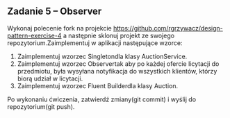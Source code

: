 ## Zadanie 5 – Observer 
Wykonaj polecenie fork na projekcie https://github.com/rgrzywacz/design-pattern-exercise-4 a następnie sklonuj projekt ze swojego repozytorium.Zaimplementuj w aplikacji następujące wzorce:   
1. Zaimplementuj wzorzec Singletondla klasy AuctionService.  
2. Zaimplementuj wzorzec Observertak aby po każdej ofercie licytacji do przedmiotu, była wysyłana notyfikacja do wszystkich klientów, którzy biorą udział w licytacji.  
3. Zaimplementuj wzorzec Fluent Builderdla klasy Auction.  

Po wykonaniu ćwiczenia, zatwierdź zmiany(git commit) i wyślij do repozytorium(git push).
